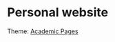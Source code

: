 # Personal website

Theme: [Academic Pages](https://github.com/academicpages/academicpages.github.io)
